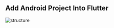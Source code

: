 
## Add Android Project Into Flutter
![structure](https://gordianknot1981.github.io/nxp_note/flutter/flutter_android_structure.png )






<!--stackedit_data:
eyJoaXN0b3J5IjpbLTkxMjQ2NjM4OCwtMTkzNjQ3OTI1NSwtMT
c3NDY5Njg4Ml19
-->